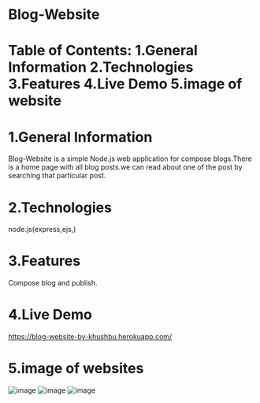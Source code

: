 # Blog-Website
# Table of Contents: 1.General Information 2.Technologies 3.Features 4.Live Demo 5.image of website
# 1.General Information
Blog-Website is a simple Node.js web application for compose blogs.There is a home page with all blog posts.we can read about one of the post by searching that particular post.
# 2.Technologies
node.js(express,ejs,)

# 3.Features
Compose blog and publish.


# 4.Live Demo
https://blog-website-by-khushbu.herokuapp.com/

# 5.image of websites
![image](https://user-images.githubusercontent.com/86652571/163704445-f3a7c213-caf7-4eb6-a207-e381e9e11d7f.png)
![image](https://user-images.githubusercontent.com/86652571/163704514-b1f252b4-aa2e-4126-8204-78871aac8466.png)
![image](https://user-images.githubusercontent.com/86652571/163704586-2fd91e53-975d-4ead-aeb7-b210cdacafc8.png)
